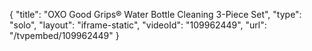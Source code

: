 {
    "title": "OXO Good Grips&reg; Water Bottle Cleaning 3-Piece Set",
    "type": "solo",
    "layout": "iframe-static",
    "videoId": "109962449",
    "url": "\/tvpembed\/109962449"
}